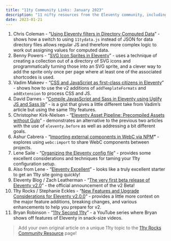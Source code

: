 ```yaml
---
title: "11ty Community Links: January 2023"
description: "11 nifty resources from the Eleventy community, including CSS and JS processing, sharing WebC components, and organization the config."
date: 2023-01-21
---
```


1. Chris Coleman - “[Using Eleventy filters in Directory Computed Data](https://illtron.net/2023/01/11ty-directory-data-filters/)” - shows how a switch to using `11tydata.js` instead of JSON for data directory files allows regular JS and therefore more complex logic to work out assigning values for computed data.
2. Benny Powers - “[SVG Icon Sprites in Eleventy](https://bennypowers.dev/posts/11ty-svg-sprites/)” - uses a technique of creating a collection out of a directory of SVG icons and programmatically turning those into an SVG sprite, and a clever way to add the sprite only once per page where at least one of the associated shortcodes is used.
3. Vadim Makeev - “[CSS and JavaScript as first-class citizens in Eleventy](https://pepelsbey.dev/articles/eleventy-css-js/)” - shows how to use the v2 additions of `addTemplateFormats` and `addExtension` to process CSS and JS.
4. David Darnes - “[Compile JavasScript and Sass in Eleventy using Uglify JS and Sass lib](https://gist.github.com/daviddarnes/8d70d7b8eaee474bcb19e30fc45e63ff)” - is a gist that gives a little different take from Vadim’s article but using the same 11ty features.
5. Christopher Kirk-Nielsen - “[Eleventy Asset Pipeline: Precompiled Assets without Gulp](https://chriskirknielsen.com/blog/eleventy-asset-pipeline-precompiled-assets/)” - demonstrates an alternative to the previous two articles with the use of `eleventy.before` as well as addressing a bit different goals.
6. Ashur Cabrera - “[Importing external components in WebC via NPM](https://multiline.co/mment/2022/12/importing-external-webc-components)**”** - explores using `webc:import` to share WebC components between projects.
7. Lene Saile - “[Organizing the Eleventy config file](https://www.lenesaile.com/en/blog/organizing-the-eleventy-config-file/)” - provides some excellent considerations and techniques for taming your 11ty configuration setup.
8. Also from Lene - “[Eleventy Excellent](https://github.com/madrilene/eleventy-excellent)” - looks like a truly excellent starter to get an 11ty site going quickly!
9. Eleventy Blog / Zach Leatherman - “[The very first beta release of Eleventy v2.0](https://www.11ty.dev/blog/eleventy-v2-beta/)” - the official announcement of the v2 Beta!
10. 11ty Rocks / Stephanie Eckles - “[New Features and Upgrade Considerations for Eleventy v2.0.0](https://11ty.rocks/posts/new-features-upgrade-considerations-eleventy-version-2/)” - provides a little more context on the major feature additions, breaking changes, and various enhancements to help you prepare for v2.
11. Bryan Robinson - “[11ty Second 11ty](https://www.youtube.com/playlist?list=PLOSLUtJ_J3rrNiBBN-wn2BJ11OHiBuC1n)” - a YouTube series where Bryan shows off features of Eleventy in snack-size videos.

> Add your own original article on a unique 11ty topic to the [11ty Rocks Community Resource](https://11ty.rocks/community/) page!
